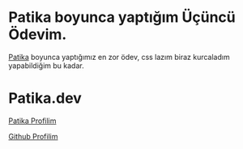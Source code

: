 # Patika boyunca yaptığım Üçüncü Ödevim.

[Patika](https://www.patika.dev/tr) boyunca yaptığımız en zor ödev, css lazım biraz kurcaladım yapabildiğim bu kadar.

# Patika.dev

[Patika Profilim](https://app.patika.dev/nobran)

[Github Profilim](https://github.com/NizMucahit)
